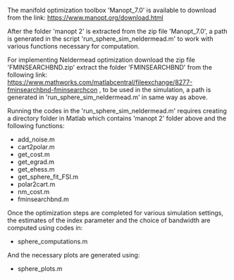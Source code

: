 The manifold optimization toolbox 'Manopt_7.0' is available to download from the link:
https://www.manopt.org/download.html

After the folder 'manopt 2' is extracted from the zip file 'Manopt_7.0', a path is generated in the script 'run_sphere_sim_neldermead.m' to work with various functions necessary for computation. 

For implementing Neldermead optimization download the zip file 'FMINSEARCHBND.zip' extract the folder 'FMINSEARCHBND' from the following link:
https://www.mathworks.com/matlabcentral/fileexchange/8277-fminsearchbnd-fminsearchcon , to be used in the simulation, a path is generated in 'run_sphere_sim_neldermead.m' in same way as above.

Running the codes in the 'run_sphere_sim_neldermead.m' requires creating a directory folder in Matlab which contains 'manopt 2' folder above and the following functions:

- add_noise.m
- cart2polar.m
- get_cost.m
- get_egrad.m
- get_ehess.m
- get_sphere_fit_FSI.m
- polar2cart.m
- nm_cost.m
- fminsearchbnd.m

Once the optimization steps are completed for various simulation settings, the estimates of the index parameter and the choice of bandwidth are computed using codes in:

- sphere_computations.m

And the necessary plots are generated using:

- sphere_plots.m


